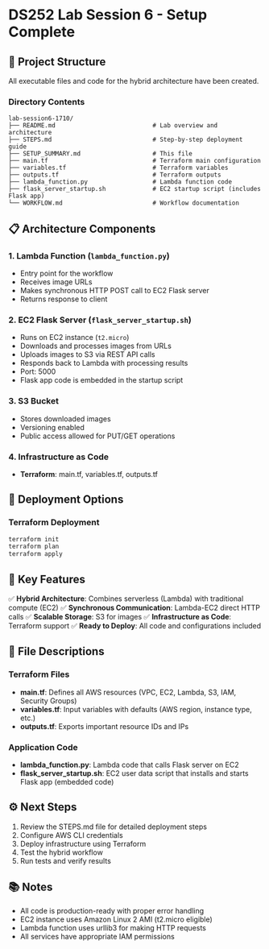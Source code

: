 # DS252 Lab Session 6 - Setup Complete

## 🎯 Project Structure

All executable files and code for the hybrid architecture have been created.

### Directory Contents

```
lab-session6-1710/
├── README.md                           # Lab overview and architecture
├── STEPS.md                            # Step-by-step deployment guide
├── SETUP_SUMMARY.md                    # This file
├── main.tf                             # Terraform main configuration
├── variables.tf                        # Terraform variables
├── outputs.tf                          # Terraform outputs
├── lambda_function.py                  # Lambda function code
├── flask_server_startup.sh             # EC2 startup script (includes Flask app)
└── WORKFLOW.md                         # Workflow documentation
```

## 📋 Architecture Components

### 1. **Lambda Function** (`lambda_function.py`)
- Entry point for the workflow
- Receives image URLs
- Makes synchronous HTTP POST call to EC2 Flask server
- Returns response to client

### 2. **EC2 Flask Server** (`flask_server_startup.sh`)
- Runs on EC2 instance (`t2.micro`)
- Downloads and processes images from URLs
- Uploads images to S3 via REST API calls
- Responds back to Lambda with processing results
- Port: 5000
- Flask app code is embedded in the startup script

### 3. **S3 Bucket**
- Stores downloaded images
- Versioning enabled
- Public access allowed for PUT/GET operations

### 4. **Infrastructure as Code**
- **Terraform**: main.tf, variables.tf, outputs.tf

## 🚀 Deployment Options

### Terraform Deployment
```bash
terraform init
terraform plan
terraform apply
```

## 📝 Key Features

✅ **Hybrid Architecture**: Combines serverless (Lambda) with traditional compute (EC2)
✅ **Synchronous Communication**: Lambda-EC2 direct HTTP calls
✅ **Scalable Storage**: S3 for images
✅ **Infrastructure as Code**: Terraform support
✅ **Ready to Deploy**: All code and configurations included

## 🔧 File Descriptions

### Terraform Files
- **main.tf**: Defines all AWS resources (VPC, EC2, Lambda, S3, IAM, Security Groups)
- **variables.tf**: Input variables with defaults (AWS region, instance type, etc.)
- **outputs.tf**: Exports important resource IDs and IPs

### Application Code
- **lambda_function.py**: Lambda code that calls Flask server on EC2
- **flask_server_startup.sh**: EC2 user data script that installs and starts Flask app (embedded code)

## ⚙️ Next Steps

1. Review the STEPS.md file for detailed deployment steps
2. Configure AWS CLI credentials
3. Deploy infrastructure using Terraform
4. Test the hybrid workflow
5. Run tests and verify results

## 📚 Notes

- All code is production-ready with proper error handling
- EC2 instance uses Amazon Linux 2 AMI (t2.micro eligible)
- Lambda function uses urllib3 for making HTTP requests
- All services have appropriate IAM permissions

